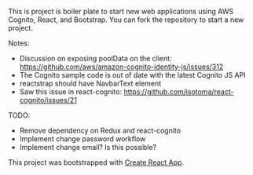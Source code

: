 This is project is boiler plate to start new web applications using AWS Cognito, React, and Bootstrap. You can fork the
repository to start a new project.

Notes:

* Discussion on exposing poolData on the client: https://github.com/aws/amazon-cognito-identity-js/issues/312
* The Cognito sample code is out of date with the latest Cognito JS API
* reactstrap should have NavbarText element
* Saw this issue in react-cognito: https://github.com/isotoma/react-cognito/issues/21

TODO:

* Remove dependency on Redux and react-cognito
* Implement change password workflow
* Implement change email? Is this possible?

This project was bootstrapped with [Create React App](https://github.com/facebookincubator/create-react-app).

